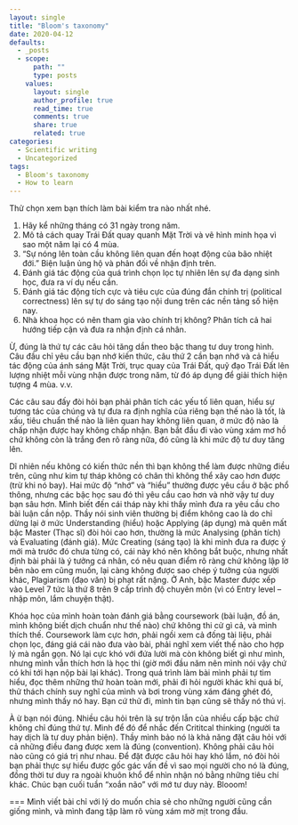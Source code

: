 ```yaml
---
layout: single
title: "Bloom's taxonomy"
date: 2020-04-12
defaults:
  - _posts
  - scope:
      path: ""
      type: posts
    values:
      layout: single
      author_profile: true
      read_time: true
      comments: true
      share: true
      related: true
categories:
  - Scientific writing
  - Uncategorized
tags:
  - Bloom's taxonomy
  - How to learn
---
```


Thử chọn xem bạn thích làm bài kiểm tra nào nhất nhé.
1. Hãy kể những tháng có 31 ngày trong năm.
2. Mô tả cách quay Trái Đất quay quanh Mặt Trời và vẽ hình minh họa vì sao một năm lại có 4 mùa.
3. “Sự nóng lên toàn cầu không liên quan đến hoạt động của bão nhiệt đới.” Biện luận ủng hộ và phản đối về nhận định trên.
4. Đánh giá tác động của quá trình chọn lọc tự nhiên lên sự đa dạng sinh học, đưa ra ví dụ nếu cần.
5. Đánh giá tác động tích cực và tiêu cực của đúng đắn chính trị (political correctness) lên sự tự do sáng tạo nội dung trên các nền tảng số hiện nay.
6. Nhà khoa học có nên tham gia vào chính trị không? Phân tích cả hai hướng tiếp cận và đưa ra nhận định cá nhân.
	
Ừ, đúng là thứ tự các câu hỏi tăng dần theo bậc thang tư duy trong hình. Câu đầu chỉ yêu cầu bạn nhớ kiến thức, câu thứ 2 cần bạn nhớ và cả hiểu tác động của ánh sáng Mặt Trời, trục quay của Trái Đất, quỹ đạo Trái Đất lên lượng nhiệt mỗi vùng nhận được trong năm, từ đó áp dụng để giải thích hiện tượng 4 mùa. v.v.

Các câu sau đấy đòi hỏi bạn phải phân tích các yếu tố liên quan, hiểu sự tương tác của chúng và tự đưa ra định nghĩa của riêng bạn thế nào là tốt, là xấu, tiêu chuẩn thế nào là liên quan hay không liên quan, ở mức độ nào là chấp nhận được hay không chấp nhận. Bạn bắt đầu đi vào vùng xám mơ hồ chứ không còn là trắng đen rõ ràng nữa, đó cũng là khi mức độ tư duy tăng lên.

Dĩ nhiên nếu không có kiến thức nền thì bạn không thể làm được những điều trên, cũng như kim tự tháp không có chân thì không thể xây cao hơn được (trừ khi nó bay). Hai mức độ “nhớ” và “hiểu” thường được yêu cầu ở bậc phổ thông, nhưng các bậc học sau đó thì yêu cầu cao hơn và nhờ vậy tư duy bạn sâu hơn. Mình biết đến cái tháp này khi thầy mình đưa ra yêu cầu cho bài luận cần nộp. Thầy nói sinh viên thường bị điểm không cao là do chỉ dừng lại ở mức Understanding (hiểu) hoặc Applying (áp dụng) mà quên mất bậc Master (Thạc sĩ) đòi hỏi cao hơn, thường là mức Analysing (phân tích) và Evaluating (đánh giá). Mức Creating (sáng tạo) là khi mình đưa ra được ý mới mà trước đó chưa từng có, cái này khó nên không bắt buộc, nhưng nhất định bài phải là ý tưởng cá nhân, có nêu quan điểm rõ ràng chứ không lập lờ bên nào em cũng muốn, lại càng không được sao chép ý tưởng của người khác, Plagiarism (đạo văn) bị phạt rất nặng. Ở Anh, bậc Master được xếp vào Level 7 tức là thứ 8 trên 9 cấp trình độ chuyên môn (vì có Entry level – nhập môn, lắm chuyện thật). 

Khóa học của mình hoàn toàn đánh giá bằng coursework (bài luận, đồ án, mình không biết dịch chuẩn như thế nào) chứ không thi cử gì cả, và mình thích thế. Coursework làm cực hơn, phải ngồi xem cả đống tài liệu, phải chọn lọc, đáng giá cái nào đưa vào bài, phải nghĩ xem viết thế nào cho hợp lý mà ngắn gọn. Nó lại cực khó với đứa lười mà còn không biết gì như mình, nhưng mình vẫn thích hơn là học thi (giờ mới đầu năm nên mình nói vậy chứ có khi tới hạn nộp bài lại khác). Trong quá trình làm bài mình phải tự tìm hiểu, đọc thêm những thứ hoàn toàn mới, phải đi hỏi người khác khi quá bí, thử thách chính suy nghĩ của mình và bơi trong vùng xám đáng ghét đó, nhưng mình thấy nó hay. Bạn cứ thử đi, mình tin bạn cũng sẽ thấy nó thú vị.

À ừ bạn nói đúng. Nhiều câu hỏi trên là sự trộn lẫn của nhiều cấp bậc chứ không chỉ đúng thứ tự. Mình để đó để nhắc đến Crititcal thinking (người ta hay dịch là tư duy phản biện). Thầy mình bảo nó là khả năng đặt câu hỏi với cả những điều đang được xem là đúng (convention). Không phải câu hỏi nào cũng có giá trị như nhau. Để đặt được câu hỏi hay khó lắm, nó đòi hỏi bạn phải thực sự hiểu được gốc gác vấn đề vì sao mọi người cho nó là đúng, đồng thời tư duy ra ngoài khuôn khổ để nhìn nhận nó bằng những tiêu chí khác.
Chúc bạn cuối tuần “xoắn não” với mớ tư duy này. Blooom!

===
Mình viết bài chỉ với lý do muốn chia sẻ cho những người cũng cần giống mình, và mình đang tập làm rõ vùng xám mờ mịt trong đầu.
